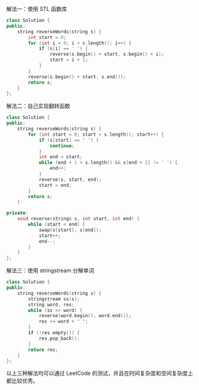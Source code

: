 <!--
 * @Author: yowayimono
 * @Date: 2023-06-19 17:57:28
 * @LastEditors: yowayimono
 * @LastEditTime: 2023-06-19 17:57:46
 * @Description: nothin`
-->


解法一：使用 STL 函数库

```c++
class Solution {
public:
    string reverseWords(string s) {
        int start = 0;
        for (int i = 0; i < s.length(); i++) {
            if (s[i] == ' ') {
                reverse(s.begin() + start, s.begin() + i);
                start = i + 1;
            }
        }
        reverse(s.begin() + start, s.end());
        return s;
    }
};
```

解法二：自己实现翻转函数

```c++
class Solution {
public:
    string reverseWords(string s) {
        for (int start = 0; start < s.length(); start++) {
            if (s[start] == ' ') {
                continue;
            }
            int end = start;
            while (end + 1 < s.length() && s[end + 1] != ' ') {
                end++;
            }
            reverse(s, start, end);
            start = end;
        }
        return s;
    }

private:
    void reverse(string& s, int start, int end) {
        while (start < end) {
            swap(s[start], s[end]);
            start++;
            end--;
        }
    }
};
```

解法三：使用 stringstream 分解单词

```c++
class Solution {
public:
    string reverseWords(string s) {
        stringstream ss(s);
        string word, res;
        while (ss >> word) {
            reverse(word.begin(), word.end());
            res += word + " ";
        }
        if (!res.empty()) {
            res.pop_back();
        }
        return res;
    }
};
```

以上三种解法均可以通过 LeetCode 的测试，并且在时间复杂度和空间复杂度上都比较优秀。